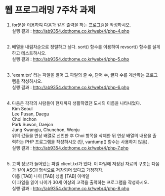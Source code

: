 # 웹 프로그래밍 7주차 과제

1. for문을 이용하여 다음과 같은 출력을 하는 프로그램을 작성하시오.<br>
실행 결과 : http://ab9354.dothome.co.kr/web/4/php-4.php<br><br>

2. 배열을 내림차순으로 정렬하고 싶다. sort() 함수를 이용하여 revsort() 함수를 설계하고 테스트하시오.<br>
실행 결과 : http://ab9354.dothome.co.kr/web/4/php-5.php<br><br>

3. 'exam.txt' 라는 파일을 열어 그 파일의 줄 수, 단어 수, 글자 수를 계산하는 프로그램을 작성하시오.<br>
실행 결과 : http://ab9354.dothome.co.kr/web/4/php-6.php<br><br>

4. 다음은 각각의 사람들이 현재까지 생활하였던 도시의 이름을 나타내었다.<br>
Kim   Seoul<br>
Lee    Pusan, Daegu<br>
Choi   Inchon<br>
Park   Suwon, Daejon<br>
Jung   Kwangju, Chunchon, Wonju<br>
위의 값들을 연상 배열로 선언한 후 Choi 항목을 삭제한 뒤 연상 배열의 내용을 출력하는 PHP 프로그램을 작성하시오 (단, vardump() 함수는 사용하지 않음).<br>
실행 결과 : http://ab9354.dothome.co.kr/web/4/php-7.php<br><br>

5. 고객 정보가 들어있는 파일 client.txt가 있다. 이 파일에 저장된 자료의 구조는 다음과 같이 ASCII 형식으로 저장되어 있다고 가정하자.<br>
이름 [TAB] 나이 [TAB] 성별 [TAB] 이메일<br>
이 파일을 읽어 나이가 30세 이상의 고객을 출력하는 프로그램을 작성하시오.<br>
실행 결과 : http://ab9354.dothome.co.kr/web/4/php-8.php
